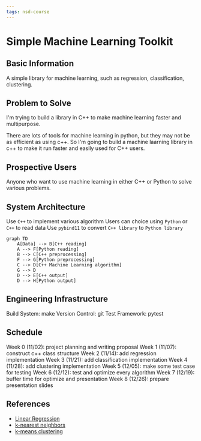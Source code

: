 ```yaml
---
tags: nsd-course
---
```


# Simple Machine Learning Toolkit

## Basic Information
A simple library for machine learning, such as regression, classification, clustering.

## Problem to Solve
I'm trying to build a library in C++ to make machine learning faster and multipurpose.

There are lots of tools for machine learning in python, but they may not be as efficient as using c++. So I'm going to build a machine laarning library in c++ to make it run faster and easily used for C++ users.


## Prospective Users
Anyone who want to use machine learning in either C++ or Python to solve various problems.


## System Architecture
Use `C++` to implement various algorithm
Users can choice using `Python` or `C++` to read data
Use `pybind11` to convert `C++ library` to `Python library` 

```mermaid
graph TD
    A[Data] --> B[C++ reading]
    A --> F[Python reading]
    B --> C[C++ preprocessing]
    F --> G[Python preprocessing]
    C --> D[C++ Machine Learning algorithm]
    G --> D
    D --> E[C++ output]
    D --> H[Python output]

```

## Engineering Infrastructure
Build System: make
Version Control: git
Test Framework: pytest


## Schedule
Week 0 (11/02): project planning and writing proposal
Week 1 (11/07): construct c++ class structure
Week 2 (11/14): add regression implementation
Week 3 (11/21): add classification implementation
Week 4 (11/28): add clustering implementation
Week 5 (12/05): make some test case for testing
Week 6 (12/12): test and optimize every algorithm
Week 7 (12/19): buffer time for optimize and presentation
Week 8 (12/26): prepare presentation slides


## References
 - [Linear Regression](https://en.wikipedia.org/wiki/Linear_regression)
 - [k-nearest neighbors](https://en.wikipedia.org/wiki/K-nearest_neighbors_algorithm)
 - [k-means clustering](https://en.wikipedia.org/wiki/K-means_clustering)
